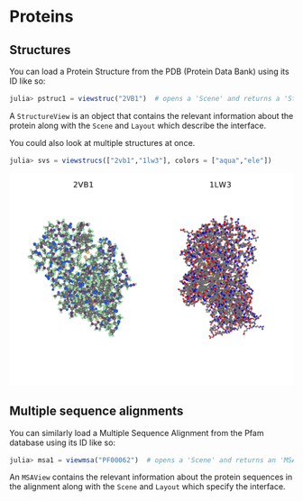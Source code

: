 # Proteins

## Structures

You can load a Protein Structure from the PDB (Protein Data Bank) using its ID like so:
```julia
julia> pstruc1 = viewstruc("2VB1")  # opens a 'Scene' and returns a 'StructureView'
```
A `StructureView` is an object that contains the relevant information about the
protein along with the `Scene` and `Layout` which describe the interface.

You could also look at multiple structures at once.
```julia
julia> svs = viewstrucs(["2vb1","1lw3"], colors = ["aqua","ele"])
```
![Image of strucs](https://github.com/kool7d/BioMakie.jl/blob/master/assets/2strucs.png)

## Multiple sequence alignments

You can similarly load a Multiple Sequence Alignment from the Pfam database using its
ID like so:
```julia
julia> msa1 = viewmsa("PF00062")  # opens a 'Scene' and returns an 'MSAView'
```
An `MSAView` contains the relevant information about the protein sequences in the
alignment along with the `Scene` and `Layout` which specify the interface.

